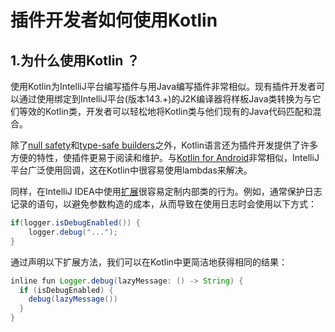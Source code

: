 # 插件开发者如何使用Kotlin

## 1.为什么使用Kotlin ？
使用Kotlin为IntelliJ平台编写插件与用Java编写插件非常相似。现有插件开发者可以通过使用绑定到IntelliJ平台(版本143.+)的J2K编译器将样板Java类转换为与它们等效的Kotlin类，开发者可以轻松地将Kotlin类与他们现有的Java代码匹配和混合。  

除了[null safety](https://kotlinlang.org/docs/reference/null-safety.html)和[type-safe builders](https://kotlinlang.org/docs/reference/type-safe-builders.html)之外，Kotlin语言还为插件开发提供了许多方便的特性，使插件更易于阅读和维护。与[Kotlin for Android](https://kotlinlang.org/docs/tutorials/kotlin-android.html)非常相似，IntelliJ平台广泛使用回调，这在Kotlin中很容易使用lambdas来解决。

同样，在IntelliJ IDEA中使用[扩展](https://kotlinlang.org/docs/reference/extensions.html)很容易定制内部类的行为。例如，通常保护日志记录的语句，以避免参数构造的成本，从而导致在使用日志时会使用以下方式：

```java
if(logger.isDebugEnabled()) {
    logger.debug("...");
}
```  

通过声明以下扩展方法，我们可以在Kotlin中更简洁地获得相同的结果：

```java
inline fun Logger.debug(lazyMessage: () -> String) {
  if (isDebugEnabled) {
    debug(lazyMessage())
  }
}
```  
